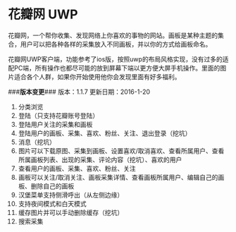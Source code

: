 # 花瓣网 UWP
花瓣网，一个帮你收集、发现网络上你喜欢的事物的网站。画板是某种主题的集合，用户可以把各种各样的采集放入不同画板，并以你的方式给画板命名。

花瓣网UWP客户端，功能参考了ios版，按照uwp的布局风格实现，没有过多的适配PC端，所有操作也都尽可能的放到屏幕下端以更方便大屏手机操作。里面的图片适合各个人群，如果你开始使用他你会发现里面有好多福利。

###**版本变更**###
版本：1.1.7 更新日期：2016-1-20 
1. 分类浏览 
2. 登陆（只支持花瓣账号登陆） 
3. 登陆用户关注的采集和画板 
4. 登陆用户的画板、采集、喜欢、粉丝、关注、退出登录（挖坑） 
5. 消息（挖坑） 
6. 图片可以下载原图、采集到画板、设置喜欢/取消喜欢、查看所属用户、查看所属画板列表、出现的采集、评论内容（挖坑）、喜欢的用户 
7. 查看用户的画板、采集、喜欢、粉丝、关注 
8. 画板可以关注/取消关注、画板采集详情、查看画板所属用户、编辑自己的画板、删除自己的画板 
9. 汉堡菜单支持侧滑呼出（从左侧边缘） 
10. 支持夜间模式和白天模式 
11. 缓存图片并可以手动删除缓存（挖坑） 
12. 搜索采集
